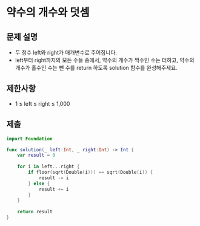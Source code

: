 # 약수의 개수와 덧셈

## 문제 설명
- 두 정수 left와 right가 매개변수로 주어집니다.
- left부터 right까지의 모든 수들 중에서, 약수의 개수가 짝수인 수는 더하고, 약수의 개수가 홀수인 수는 뺀 수를 return 하도록 solution 함수를 완성해주세요.

## 제한사항
- 1 ≤ left ≤ right ≤ 1,000

## 제출
```swift
import Foundation

func solution(_ left:Int, _ right:Int) -> Int {
    var result = 0
    
    for i in left...right {
        if floor(sqrt(Double(i))) == sqrt(Double(i)) {
            result -= i
        } else {
            result += i
        }
    }
    
    return result
}
```